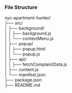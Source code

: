 ### File Structure
nyc-apartment-hunter/  
├── src/  
│   ├── background/  
│   │   ├── background.js   
│   │   └── contextMenu.js  
│   ├── popup/  
│   │   ├── popup.html  
│   │   └── popup.js  
│   ├── api/  
│   │   ├── fetchComplaintData.js  
│   ├── content.js  
│   └── manifest.json  
├── package.json  
├── README.md  